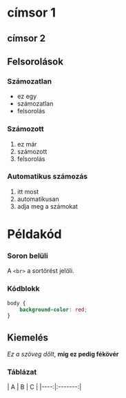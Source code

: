 # címsor 1
## címsor 2

## Felsorolások

### Számozatlan

- ez egy
- számozatlan
- felsorolás

### Számozott

1. ez már
2. számozott
3. felsorolás

### Automatikus számozás

1. itt most
1. automatikusan
1. adja meg a számokat

# Példakód

### Soron belüli

A `<br>` a sortörést jelöli.

### Kódblokk

```css
body {
    background-color: red;
}
```

## Kiemelés

*Ez a szöveg dőlt*, **míg ez pedig fékövér**

### Táblázat

| A | B | C |
|----:|:-------:|
